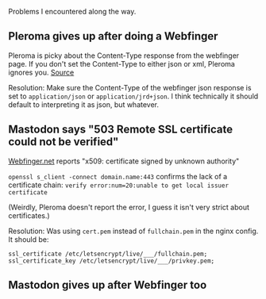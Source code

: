 Problems I encountered along the way.

## Pleroma gives up after doing a Webfinger

Pleroma is picky about the Content-Type response from the webfinger page. If you don't set the Content-Type to either json or xml, Pleroma ignores you. [Source](https://git.pleroma.social/pleroma/pleroma/-/blob/develop/lib/pleroma/web/web_finger.ex#L205)

Resolution: Make sure the Content-Type of the webfinger json response is set to `application/json` or `application/jrd+json`. I think technically it should default to interpreting it as json, but whatever.

## Mastodon says "503 Remote SSL certificate could not be verified"

[Webfinger.net](https://webfinger.net) reports "x509: certificate signed by unknown authority"

`openssl s_client -connect domain.name:443` confirms the lack of a certificate chain: `verify error:num=20:unable to get local issuer certificate`

(Weirdly, Pleroma doesn't report the error, I guess it isn't very strict about certificates.)

Resolution: Was using `cert.pem` instead of `fullchain.pem` in the nginx config. It should be:

```
ssl_certificate /etc/letsencrypt/live/___/fullchain.pem;
ssl_certificate_key /etc/letsencrypt/live/___/privkey.pem;
```

## Mastodon gives up after Webfinger too

